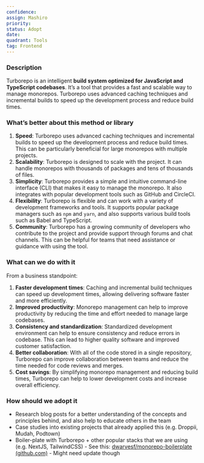 ```yaml
---
confidence: 
assign: Mashiro
priority: 
status: Adopt
date: 
quadrant: Tools
tag: Frontend
---
```


<!-- table_of_contents 202332b8-4c11-4522-a2fd-f79234a18d38 -->

### Description

Turborepo is an intelligent **build system optimized for JavaScript and TypeScript codebases**. It’s a tool that provides a fast and scalable way to manage monorepos. Turborepo uses advanced caching techniques and incremental builds to speed up the development process and reduce build times.

### What’s better about this method or library

1. **Speed**: Turborepo uses advanced caching techniques and incremental builds to speed up the development process and reduce build times. This can be particularly beneficial for large monorepos with multiple projects.
1. **Scalability**: Turborepo is designed to scale with the project. It can handle monorepos with thousands of packages and tens of thousands of files.
1. **Simplicity**: Turborepo provides a simple and intuitive command-line interface (CLI) that makes it easy to manage the monorepo. It also integrates with popular development tools such as GitHub and CircleCI.
1. **Flexibility**: Turborepo is flexible and can work with a variety of development frameworks and tools. It supports popular package managers such as `npm` and `yarn`, and also supports various build tools such as Babel and TypeScript.
1. **Community**: Turborepo has a growing community of developers who contribute to the project and provide support through forums and chat channels. This can be helpful for teams that need assistance or guidance with using the tool.

### What can we do with it

From a business standpoint:

1. **Faster development times**: Caching and incremental build techniques can speed up development times, allowing delivering software faster and more efficiently.
1. **Improved productivity**: Monorepo management can help to improve productivity by reducing the time and effort needed to manage large codebases.
1. **Consistency and standardization**: Standardized development environment can help to ensure consistency and reduce errors in codebase. This can lead to higher quality software and improved customer satisfaction.
1. **Better collaboration**: With all of the code stored in a single repository, Turborepo can improve collaboration between teams and reduce the time needed for code reviews and merges.
1. **Cost savings**: By simplifying monorepo management and reducing build times, Turborepo can help to lower development costs and increase overall efficiency.

### How should we adopt it

* Research blog posts for a better understanding of the concepts and principles behind, and also help to educate others in the team
* Case studies into existing projects that already applied this (e.g. Droppii, Mudah, Podtown)
* Boiler-plate with Turborepo + other popular stacks that we are using (e.g. NextJS, TailwindCSS) - See this: [dwarvesf/monorepo-boilerplate (github.com)](https://github.com/dwarvesf/monorepo-boilerplate) - Might need update though

<!-- child_database 943e2681-15e3-4e3f-90f1-fa022646b587 -->

